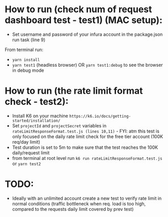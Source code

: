 # How to run (check num of request dashboard test - test1) (MAC setup):
* Set username and password of your infura account in the package.json run task (line 9)

From terminal run:
* `yarn install`
* `yarn test1` (headless browser) OR `yarn test1:debug` to see the browser in debug mode

# How to run (the rate limit format check - test2):
* Install K6 on your machine `https://k6.io/docs/getting-started/installation/`
* Set `projectId` and `projectSecret` variables in `rateLimitResponseFormat.test.js (lines 10,11)` - FYI: atm this test is only focused on the daily rate limit check for the free tier account (100K req/day limit)
* Test duration is set to 5m to make sure that the test reaches the 100K daily/request limit 
* from terminal at root level run `k6 run rateLimitResponseFormat.test.js` or `yarn test2`

# TODO:
* Ideally with an unlimited account create a new test to verify rate limit in normal conditions (traffic bottleneck when req. load is too high, compared to the requests daily limit covered by prev test) 
